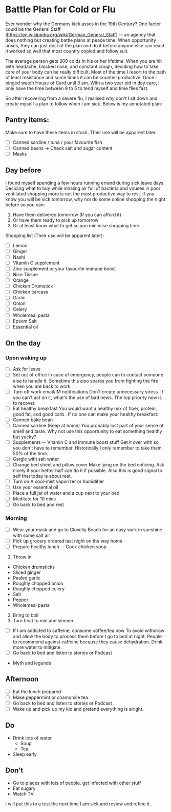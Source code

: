 # Battle Plan for Cold or Flu

Ever wonder why the Germans kick asses in the 19th Century? One factor
could be the General Staff [https://en.wikipedia.org/wiki/German_General_Staff]
-- an agency that does nothing but creating battle plans at peace
time. When opportunity arises, they can just dust of the plan and do
it before anyone else can react. It worked so well that most country
copied and follow suit.

The average person gets 200 colds in his or her lifetime. When you are
hit with headache, blocked nose, and constant cough, deciding how to
take care of your body can be really difficult. Most of the time I
resort to the path of least resistance and some times it can be
counter-productive. Once I binged watch House of Card until 3 am. With
a two year old in day care, I only have the time between 9 to 5 to
tend myself and time flies fast.

So after recovering from a severe flu, I realised why don't I sit down
and create myself a plan to follow when I am sick. Below is my
annotated plan:

## Pantry items:

Make sure to have these items in stock. Their use will be apparent
later.

- [ ] Canned sardine / tuna / your favourite fish
- [ ] Canned beans -> Check salt and sugar content
- [ ] Masks

## Day before

I found myself spending a few hours running errand during sick leave
days. Deciding what to buy while inhaling air full of bacteria and
viruses in poor ventilated shopping more is not the most productive
way to rest. If you know you will be sick tomorrow, why not do some
online shopping the night before so you can:

1. Have them delivered tomorrow (If you can afford it)
2. Or have them ready to pick up tomorrow
3. Or at least know what to get so you minimise shopping time.

Shopping list (Their use will be apparent later):
- [ ] Lemon
- [ ] Ginger
- [ ] Nashi
- [ ] Vitamin C supplement
- [ ] Zinc supplement or your favourite immune boost
- [ ] Nice Tissue
- [ ] Orange
- [ ] Chicken Drumstick
- [ ] Chicken carcass
- [ ] Garlic
- [ ] Onion
- [ ] Celery
- [ ] Wholemeal pasta
- [ ] Epsom Salt
- [ ] Essential oil

## On the day

### Upon waking up
- [ ] Ask for leave
- [ ] Set out of office
In case of emergency, people can to contact someone else to handle
it. Sometime this also spares you from fighting the fire when you
are back to work.
- [ ] Turn off work email/IM notifications
Don't create unnecessary stress. If you can't act on it, what's the
use of bad news. The top priority now is to recover.
- [ ] Eat healthy breakfast
You would want a healthy mix of fiber, protein, good fat, and good carb
. If no one can make your healthy breakfast:
 - [ ] Canned bake bean
 - [ ] Canned sardine (Keep at home)
You probably lost part of your sense of smell and taste. Why not use
this opportunity to eat something healthy but yucky?
- [ ] Supplements -- Vitamin C and Immune boost stuff
Get it over with so you don't have to remember. Historically I only
remember to take them 50% of the time.
- [ ] Gargle with salt water
- [ ] Change bed sheet and pillow cover
Make lying on the bed enticing. Ask nicely if your better half can do
it if possible. Also this is good signal to self that today is about
rest.
- [ ] Turn on A cool-mist vaporizer or humidifier
- [ ] Use your essential oil
- [ ] Place a full jar of water and a cup next to your bed
- [ ] Meditate for 10 mins
- [ ] Go back to bed and rest

### Morning
- [ ] Wear your mask and go to Clovelly Beach for an easy walk in
    sunshine with some salt air
- [ ] Pick up grocery ordered last night on the way home
- [ ] Prepare healthy lunch -- Cook chicken soup
1. Throw in
 * Chicken drumsticks
 * Sliced ginger
 * Pealed garlic
 * Roughly chopped onion
 * Roughly chopped celery
 * Salt
 * Pepper
 * Wholemeal pasta
2. Bring to boil
3. Turn heat to min and simmer
- [ ] If I am addicted to caffeine, consume coffee/tea now
To avoid withdraw and allow the body to process them before I go to
bed at night. People to recommend against caffeine because they cause
dehydration. Drink more water to mitigate.
- [ ] Go back to bed and listen to stories or Podcast
 * Myth and legends

## Afternoon
- [ ] Eat the lunch prepared
- [ ] Make peppermint or chamomile tea
- [ ] Go back to bed and listen to stories or Podcast
- [ ] Wake up and pick up my kid and pretend everything is alright.

## Do
* Drink lots of water
  * Soup
  * Tea
* Sleep early

## Don't
  * Go to places with lots of people. get infected with other stuff
  * Eat sugary
  * Watch TV

I will put this to a test the next time I am sick and review and refine
it.
